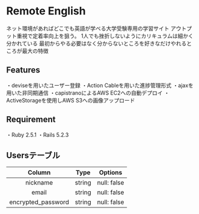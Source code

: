 # Remote English
ネット環境があればどこでも英語が学べる大学受験専用の学習サイト
アウトプット重視で定着率向上を狙う。
1人でも挫折しないようにカリキュラムは細かく分かれている
最初からやる必要はなく分からないところを好きなだけやれるところが最大の特徴

## Features
・deviseを用いたユーザー登録
・Action Cableを用いた進捗管理形式
・ajaxを用いた非同期通信
・capistranoによるAWS EC2への自動デプロイ
・ActiveStorageを使用しAWS S3への画像アップロード

## Requirement
・Ruby 2.5.1
・Rails 5.2.3


## Usersテーブル
| Column | Type | Options |
|:-----------:|:------------:|:------------:|
| nickname       | string        | null: false         |
| email   | string      | null: false       |
| encrypted_password      | string        | null: false         |

